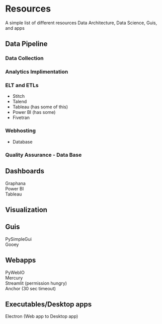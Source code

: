 # Resources
A simple list of different resources Data Architecture, Data Science, Guis, and apps

## Data Pipeline

### Data Collection

### Analytics Implimentation

### ELT and ETLs
- Stitch  
- Talend  
- Tableau (has some of this)  
- Power BI (has some)  
- Fivetran  

### Webhosting
 - Database

### Quality Assurance - Data Base

## Dashboards
Graphana  
Power BI  
Tableau  

## Visualization


## Guis
PySimpleGui  
Gooey  


## Webapps
PyWebIO  
Mercury  
Streamlit (permission hungry)  
Anchor (30 sec timeout)  


## Executables/Desktop apps
Electron (Web app to Desktop app)  
